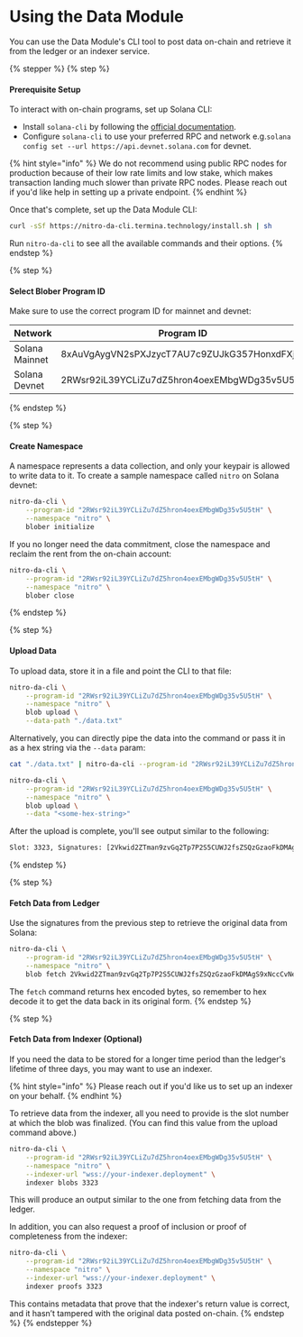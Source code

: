 # Using the Data Module

You can use the Data Module's CLI tool to post data on-chain and retrieve it from the ledger or an indexer service.

{% stepper %}
{% step %}
#### Prerequisite Setup

To interact with on-chain programs, set up Solana CLI:

* Install `solana-cli` by following the [official documentation](https://solana.com/docs/intro/installation).
* Configure `solana-cli` to use your preferred RPC and network e.g.`solana config set --url https://api.devnet.solana.com` for devnet.

{% hint style="info" %}
We do not recommend using public RPC nodes for production because of their low rate limits and low stake, which makes transaction landing much slower than private RPC nodes. Please reach out if you'd like help in setting up a private endpoint.
{% endhint %}

Once that's complete, set up the Data Module CLI:

```bash
curl -sSf https://nitro-da-cli.termina.technology/install.sh | sh
```

Run `nitro-da-cli` to see all the available commands and their options.
{% endstep %}

{% step %}
#### Select Blober Program ID

Make sure to use the correct program ID for mainnet and devnet:

| Network        | Program ID                                   |
| -------------- | -------------------------------------------- |
| Solana Mainnet | 8xAuVgAygVN2sPXJzycT7AU7c9ZUJkG357HonxdFXjyc |
| Solana Devnet  | 2RWsr92iL39YCLiZu7dZ5hron4oexEMbgWDg35v5U5tH |
{% endstep %}

{% step %}
#### Create Namespace

A namespace represents a data collection, and only your keypair is allowed to write data to it. To create a sample namespace called `nitro` on Solana devnet:

```bash
nitro-da-cli \
    --program-id "2RWsr92iL39YCLiZu7dZ5hron4oexEMbgWDg35v5U5tH" \
    --namespace "nitro" \
    blober initialize
```

If you no longer need the data commitment, close the namespace and reclaim the rent from the on-chain account:

```bash
nitro-da-cli \
    --program-id "2RWsr92iL39YCLiZu7dZ5hron4oexEMbgWDg35v5U5tH" \
    --namespace "nitro" \
    blober close
```
{% endstep %}

{% step %}
#### **Upload Data**

To upload data, store it in a file and point the CLI to that file:

```bash
nitro-da-cli \
    --program-id "2RWsr92iL39YCLiZu7dZ5hron4oexEMbgWDg35v5U5tH" \
    --namespace "nitro" \
    blob upload \
    --data-path "./data.txt"
```

Alternatively, you can directly pipe the data into the command or pass it in as a hex string via the `--data` param:

```bash
cat "./data.txt" | nitro-da-cli --program-id "2RWsr92iL39YCLiZu7dZ5hron4oexEMbgWDg35v5U5tH" --namespace "nitro" blob upload
```

```bash
nitro-da-cli \
    --program-id "2RWsr92iL39YCLiZu7dZ5hron4oexEMbgWDg35v5U5tH" \
    --namespace "nitro" \
    blob upload \
    --data "<some-hex-string>"
```

After the upload is complete, you'll see output similar to the following:

```bash
Slot: 3323, Signatures: [2Vkwid2ZTman9zvGq2Tp7P2S5CUWJ2fsZSQzGzaoFkDMAgS9xNccCvNe7PJuHrXNotsVu3BoJAsRa9jdfbZraXvS, faRmYWXPQUDJcFpqffJVE49f5aMSCLYnqp1xH3DZc3SM2Uayc7jReRfR6LjNkFxeuviSJTXMTtSAmAL9tAppwyK, 5XsiKe95nk9GmkceXQkEWapAuAcEQFFYEqMfh5kyeszSxjXepSyDbgzEXmzoQniWMdWvv6mVm5Qbyh9e1i8hHF7K, 2nk2Fj2xwM7oRfsqbmDBNqYwPCLGxHcGUujBo7napJgavMSWFEQ6C9wYmLCkKcuaetBs89vtMbtYzEKaKLKjasKd, 43zzTdgoZBR3sDphuPQTZQHZdT4Ms976bRiY8jguHPZbNPibY3k4EVnrRGKCbUy97i1RzsdMRXkYyv2KJZp9MQZE], Success: true
```
{% endstep %}

{% step %}
#### **Fetch Data from Ledger**

Use the signatures from the previous step to retrieve the original data from Solana:

```bash
nitro-da-cli \
    --program-id "2RWsr92iL39YCLiZu7dZ5hron4oexEMbgWDg35v5U5tH" \
    --namespace "nitro" \
    blob fetch 2Vkwid2ZTman9zvGq2Tp7P2S5CUWJ2fsZSQzGzaoFkDMAgS9xNccCvNe7PJuHrXNotsVu3BoJAsRa9jdfbZraXvS faRmYWXPQUDJcFpqffJVE49f5aMSCLYnqp1xH3DZc3SM2Uayc7jReRfR6LjNkFxeuviSJTXMTtSAmAL9tAppwyK 5XsiKe95nk9GmkceXQkEWapAuAcEQFFYEqMfh5kyeszSxjXepSyDbgzEXmzoQniWMdWvv6mVm5Qbyh9e1i8hHF7K 2nk2Fj2xwM7oRfsqbmDBNqYwPCLGxHcGUujBo7napJgavMSWFEQ6C9wYmLCkKcuaetBs89vtMbtYzEKaKLKjasKd 43zzTdgoZBR3sDphuPQTZQHZdT4Ms976bRiY8jguHPZbNPibY3k4EVnrRGKCbUy97i1RzsdMRXkYyv2KJZp9MQZE
```

The `fetch` command returns hex encoded bytes, so remember to hex decode it to get the data back in its original form.
{% endstep %}

{% step %}
#### Fetch Data from Indexer (Optional)

If you need the data to be stored for a longer time period than the ledger's lifetime of three days, you may want to use an indexer.

{% hint style="info" %}
Please reach out if you'd like us to set up an indexer on your behalf.
{% endhint %}

To retrieve data from the indexer, all you need to provide is the slot number at which the blob was finalized. (You can find this value from the upload command above.)

```bash
nitro-da-cli \
    --program-id "2RWsr92iL39YCLiZu7dZ5hron4oexEMbgWDg35v5U5tH" \
    --namespace "nitro" \
    --indexer-url "wss://your-indexer.deployment" \
    indexer blobs 3323
```

This will produce an output similar to the one from fetching data from the ledger.

In addition, you can also request a proof of inclusion or proof of completeness from the indexer:

```bash
nitro-da-cli \
    --program-id "2RWsr92iL39YCLiZu7dZ5hron4oexEMbgWDg35v5U5tH" \
    --namespace "nitro" \
    --indexer-url "wss://your-indexer.deployment" \
    indexer proofs 3323
```

This contains metadata that prove that the indexer's return value is correct, and it hasn’t tampered with the original data posted on-chain.
{% endstep %}
{% endstepper %}
